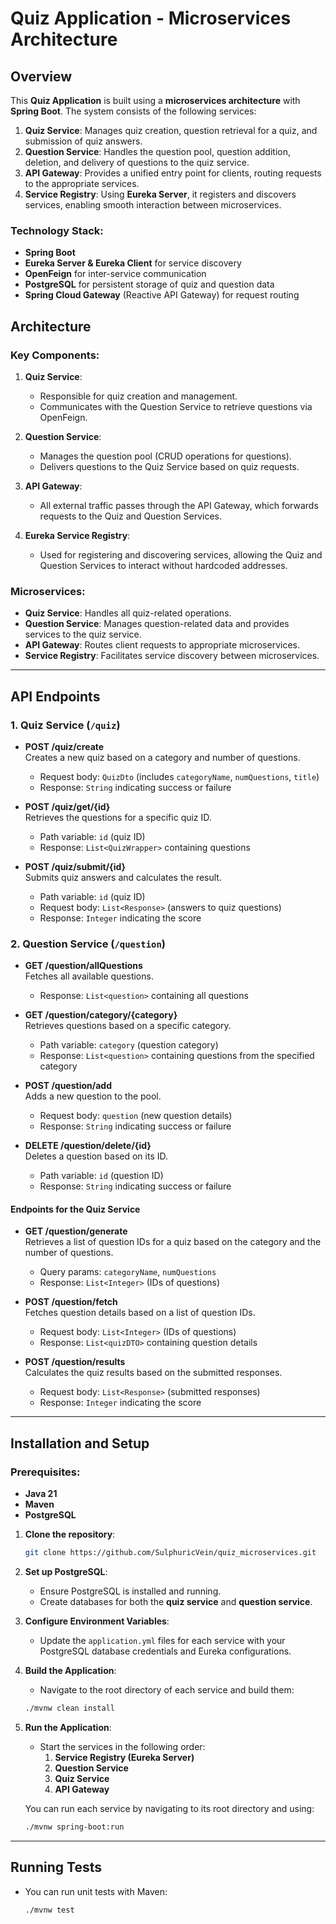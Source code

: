 

# Quiz Application - Microservices Architecture

## Overview

This **Quiz Application** is built using a **microservices architecture** with **Spring Boot**. The system consists of the following services:

1. **Quiz Service**: Manages quiz creation, question retrieval for a quiz, and submission of quiz answers.
2. **Question Service**: Handles the question pool, question addition, deletion, and delivery of questions to the quiz service.
3. **API Gateway**: Provides a unified entry point for clients, routing requests to the appropriate services.
4. **Service Registry**: Using **Eureka Server**, it registers and discovers services, enabling smooth interaction between microservices.

### Technology Stack:
- **Spring Boot**
- **Eureka Server & Eureka Client** for service discovery
- **OpenFeign** for inter-service communication
- **PostgreSQL** for persistent storage of quiz and question data
- **Spring Cloud Gateway** (Reactive API Gateway) for request routing

## Architecture

### Key Components:
1. **Quiz Service**: 
    - Responsible for quiz creation and management.
    - Communicates with the Question Service to retrieve questions via OpenFeign.

2. **Question Service**:
    - Manages the question pool (CRUD operations for questions).
    - Delivers questions to the Quiz Service based on quiz requests.

3. **API Gateway**:
    - All external traffic passes through the API Gateway, which forwards requests to the Quiz and Question Services.

4. **Eureka Service Registry**:
    - Used for registering and discovering services, allowing the Quiz and Question Services to interact without hardcoded addresses.

### Microservices:
- **Quiz Service**: Handles all quiz-related operations.
- **Question Service**: Manages question-related data and provides services to the quiz service.
- **API Gateway**: Routes client requests to appropriate microservices.
- **Service Registry**: Facilitates service discovery between microservices.

---

## API Endpoints

### 1. Quiz Service (`/quiz`)
- **POST /quiz/create**  
  Creates a new quiz based on a category and number of questions.
  - Request body: `QuizDto` (includes `categoryName`, `numQuestions`, `title`)
  - Response: `String` indicating success or failure

- **POST /quiz/get/{id}**  
  Retrieves the questions for a specific quiz ID.
  - Path variable: `id` (quiz ID)
  - Response: `List<QuizWrapper>` containing questions

- **POST /quiz/submit/{id}**  
  Submits quiz answers and calculates the result.
  - Path variable: `id` (quiz ID)
  - Request body: `List<Response>` (answers to quiz questions)
  - Response: `Integer` indicating the score


### 2. Question Service (`/question`)
- **GET /question/allQuestions**  
  Fetches all available questions.
  - Response: `List<question>` containing all questions

- **GET /question/category/{category}**  
  Retrieves questions based on a specific category.
  - Path variable: `category` (question category)
  - Response: `List<question>` containing questions from the specified category

- **POST /question/add**  
  Adds a new question to the pool.
  - Request body: `question` (new question details)
  - Response: `String` indicating success or failure

- **DELETE /question/delete/{id}**  
  Deletes a question based on its ID.
  - Path variable: `id` (question ID)
  - Response: `String` indicating success or failure

#### Endpoints for the Quiz Service
- **GET /question/generate**  
  Retrieves a list of question IDs for a quiz based on the category and the number of questions.
  - Query params: `categoryName`, `numQuestions`
  - Response: `List<Integer>` (IDs of questions)

- **POST /question/fetch**  
  Fetches question details based on a list of question IDs.
  - Request body: `List<Integer>` (IDs of questions)
  - Response: `List<quizDTO>` containing question details

- **POST /question/results**  
  Calculates the quiz results based on the submitted responses.
  - Request body: `List<Response>` (submitted responses)
  - Response: `Integer` indicating the score

---

## Installation and Setup

### Prerequisites:
- **Java 21**
- **Maven**
- **PostgreSQL**

1. **Clone the repository**:
    ```bash
    git clone https://github.com/SulphuricVein/quiz_microservices.git
    ```

2. **Set up PostgreSQL**:
    - Ensure PostgreSQL is installed and running.
    - Create databases for both the **quiz service** and **question service**.

3. **Configure Environment Variables**:
    - Update the `application.yml` files for each service with your PostgreSQL database credentials and Eureka configurations.

4. **Build the Application**:
    - Navigate to the root directory of each service and build them:
    ```bash
    ./mvnw clean install
    ```

5. **Run the Application**:
    - Start the services in the following order:
        1. **Service Registry (Eureka Server)**
        2. **Question Service**
        3. **Quiz Service**
        4. **API Gateway**

    You can run each service by navigating to its root directory and using:
    ```bash
    ./mvnw spring-boot:run
    ```

---

## Running Tests

- You can run unit tests with Maven:
    ```bash
    ./mvnw test
    ```









